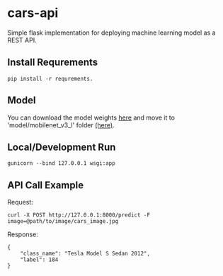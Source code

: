 # cars-api

Simple flask implementation for deploying machine learning model as a REST API.

## Install Requrements

````console
pip install -r requrements.
````

## Model

You can download the model weights [here](https://github.com/hfsykr/cars-classification/blob/main/output/mobilenet_v3_l/weights.pt) and move it to 'model/mobilenet_v3_l' folder [(here)](model/mobilenet_v3_l).

## Local/Development Run

````console
gunicorn --bind 127.0.0.1 wsgi:app
````

## API Call Example

Request:

````console
curl -X POST http://127.0.0.1:8000/predict -F image=@path/to/image/cars_image.jpg
````

Response:

````console
{
    "class_name": "Tesla Model S Sedan 2012",
    "label": 184
}
````

